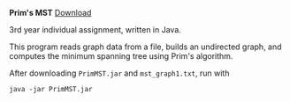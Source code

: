 **Prim's MST** [Download](https://github.com/ablochha/Resume/blob/master/PrimMST/PrimMST.zip?raw=true)

3rd year individual assignment, written in Java.

This program reads graph data from a file, builds an undirected graph, and computes the minimum spanning tree using Prim's algorithm.

After downloading `PrimMST.jar` and `mst_graph1.txt`, run with

```
java -jar PrimMST.jar
```
